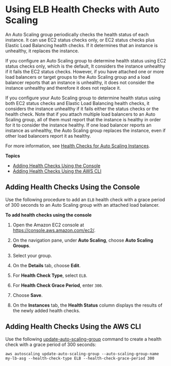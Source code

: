 # Using ELB Health Checks with Auto Scaling<a name="as-add-elb-healthcheck"></a>

An Auto Scaling group periodically checks the health status of each instance\. It can use EC2 status checks only, or EC2 status checks plus Elastic Load Balancing health checks\. If it determines that an instance is unhealthy, it replaces the instance\.

If you configure an Auto Scaling group to determine health status using EC2 status checks only, which is the default, It considers the instance unhealthy if it fails the EC2 status checks\. However, if you have attached one or more load balancers or target groups to the Auto Scaling group and a load balancer reports that an instance is unhealthy, it does not consider the instance unhealthy and therefore it does not replace it\.

If you configure your Auto Scaling group to determine health status using both EC2 status checks and Elastic Load Balancing health checks, it considers the instance unhealthy if it fails either the status checks or the health check\. Note that if you attach multiple load balancers to an Auto Scaling group, all of them must report that the instance is healthy in order for it to consider the instance healthy\. If one load balancer reports an instance as unhealthy, the Auto Scaling group replaces the instance, even if other load balancers report it as healthy\.

For more information, see [Health Checks for Auto Scaling Instances](healthcheck.md)\.

**Topics**
+ [Adding Health Checks Using the Console](#as-add-elb-healthcheck-console)
+ [Adding Health Checks Using the AWS CLI](#as-add-elb-healthcheck-aws-cli)

## Adding Health Checks Using the Console<a name="as-add-elb-healthcheck-console"></a>

Use the following procedure to add an `ELB` health check with a grace period of 300 seconds to an Auto Scaling group with an attached load balancer\.

**To add health checks using the console**

1. Open the Amazon EC2 console at [https://console\.aws\.amazon\.com/ec2/](https://console.aws.amazon.com/ec2/)\.

1. On the navigation pane, under **Auto Scaling**, choose **Auto Scaling Groups**\.

1. Select your group\.

1. On the **Details** tab, choose **Edit**\.

1. For **Health Check Type**, select `ELB`\.

1. For **Health Check Grace Period**, enter `300`\.

1. Choose **Save**\.

1. On the **Instances** tab, the **Health Status** column displays the results of the newly added health checks\.

## Adding Health Checks Using the AWS CLI<a name="as-add-elb-healthcheck-aws-cli"></a>

Use the following [update\-auto\-scaling\-group](http://docs.aws.amazon.com/cli/latest/reference/autoscaling/update-auto-scaling-group.html) command to create a health check with a grace period of 300 seconds:

```
aws autoscaling update-auto-scaling-group --auto-scaling-group-name my-lb-asg --health-check-type ELB --health-check-grace-period 300
```